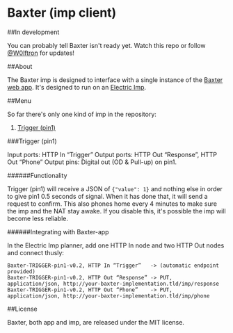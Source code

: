 Baxter (imp client)
=============

##In development

You can probably tell Baxter isn't ready yet. Watch this repo or follow [@W0lftron](https://twitter.com/W0lftron) for updates!

##About

The Baxter imp is designed to interface with a single instance of the [Baxter web app](https://github.com/thure/baxter-app). It's designed to run on an [Electric Imp](http://electricimp.com).

##Menu

So far there's only one kind of imp in the repository:

1. [Trigger (pin1)](#trigger-pin1)

###Trigger (pin1)

Input ports: HTTP In “Trigger”
Output ports: HTTP Out “Response”, HTTP Out “Phone”
Output pins: Digital out (OD & Pull-up) on pin1.

######Functionality

Trigger (pin1) will receive a JSON of `{"value": 1}` and nothing else in order to give pin1 0.5 seconds of signal. When it has done that, it will send a request to confirm. This also phones home every 4 minutes to make sure the imp and the NAT stay awake. If you disable this, it's possible the imp will become less reliable.

######Integrating with Baxter-app

In the Electric Imp planner, add one HTTP In node and two HTTP Out nodes and connect thusly:

    Baxter-TRIGGER-pin1-v0.2, HTTP In “Trigger”   -> (automatic endpoint provided)
    Baxter-TRIGGER-pin1-v0.2, HTTP Out “Response” -> PUT, application/json, http://your-baxter-implementation.tld/imp/response
    Baxter-TRIGGER-pin1-v0.2, HTTP Out “Phone”    -> PUT, application/json, http://your-baxter-implementation.tld/imp/phone

##License

Baxter, both app and imp, are released under the MIT license.